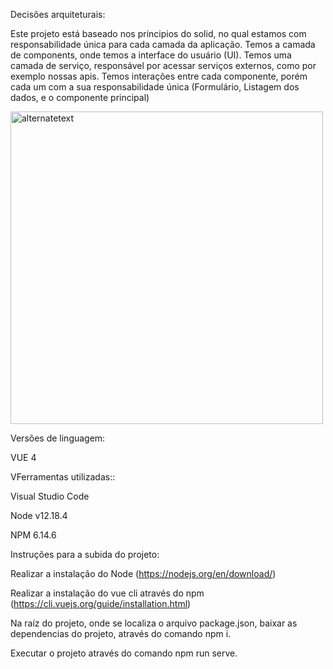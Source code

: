 Decisões arquiteturais:

Este projeto está baseado nos principios do solid, no qual estamos com responsabilidade única para cada camada da aplicação.
Temos a camada de components, onde temos a interface do usuário (UI).
Temos uma camada de serviço, responsável por acessar serviços externos, como por exemplo nossas apis.
Temos interações entre cada componente, porém cada um com a sua responsabilidade única (Formulário, Listagem dos dados,  e o componente principal)

<img width="500" src="https://miro.medium.com/max/790/1*uWQOjkzzYAxSqlRaHK4pWA.png" alt="alternatetext">

Versões de linguagem:

VUE 4

VFerramentas utilizadas::

Visual Studio Code

Node v12.18.4

NPM 6.14.6

Instruções para a subida do projeto:

Realizar a instalação do Node (https://nodejs.org/en/download/)

Realizar a instalação do vue cli através do npm (https://cli.vuejs.org/guide/installation.html)

Na raíz do projeto, onde se localiza o arquivo package.json, baixar as dependencias do projeto, através do comando npm i.

Executar o projeto através do comando npm run serve.
